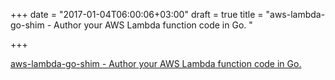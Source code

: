 +++
date = "2017-01-04T06:00:06+03:00"
draft = true
title = "aws-lambda-go-shim - Author your AWS Lambda function code in Go. "

+++

<p><a href="https://t.co/3rWn3STElD">aws-lambda-go-shim - Author your AWS Lambda function code in Go. </a></p>

